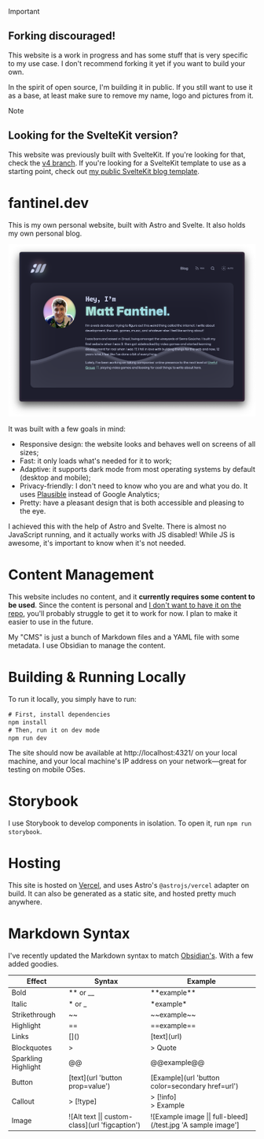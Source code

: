 > [!IMPORTANT]
> ## Forking discouraged!
> 
> This website is a work in progress and has some stuff that is very specific to my use case. I don't recommend forking it yet if you want to build your own.
> 
> In the spirit of open source, I'm building it in public. If you still want to use it as a base, at least make sure to remove my name, logo and pictures from it.

> [!NOTE]
> ## Looking for the SvelteKit version?
>
> This website was previously built with SvelteKit. If you're looking for that, check the [v4 branch](https://github.com/matfantinel/fantinel.dev/tree/v4). If you're looking for a SvelteKit template to use as a starting point, check out [my public SvelteKit blog template](https://github.com/matfantinel/sveltekit-static-blog-template).

# fantinel.dev

This is my own personal website, built with Astro and Svelte. It also holds my own personal blog.

<p align="center">
    <img src="public/site-screenshot.png" alt="Screenshot of the website in dark mode" />
</p>

It was built with a few goals in mind:

- Responsive design: the website looks and behaves well on screens of all sizes;
- Fast: it only loads what's needed for it to work;
- Adaptive: it supports dark mode from most operating systems by default (desktop and mobile);
- Privacy-friendly: I don't need to know who you are and what you do. It uses [Plausible](https://plausible.io/) instead of Google Analytics;
- Pretty: have a pleasant design that is both accessible and pleasing to the eye.

I achieved this with the help of Astro and Svelte. There is almost no JavaScript running, and it actually works with JS disabled! While JS is awesome, it's important to know when it's not needed.

# Content Management

This website includes no content, and it **currently requires some content to be used**. Since the content is personal and [I don't want to have it on the repo](https://fantinel.dev/separating-content-from-code), you'll probably struggle to get it to work for now. I plan to make it easier to use in the future.

My "CMS" is just a bunch of Markdown files and a YAML file with some metadata. I use Obsidian to manage the content.

# Building & Running Locally

To run it locally, you simply have to run:

```shell
# First, install dependencies
npm install
# Then, run it on dev mode
npm run dev
```

The site should now be available at http://localhost:4321/ on your local machine, and your local machine's IP address on your network—great for testing on mobile OSes.

# Storybook

I use Storybook to develop components in isolation. To open it, run `npm run storybook`.

# Hosting

This site is hosted on [Vercel](https://vercel.com/), and uses Astro's `@astrojs/vercel` adapter on build. It can also be generated as a static site, and hosted pretty much anywhere.

# Markdown Syntax

I've recently updated the Markdown syntax to match [Obsidian's](https://help.obsidian.md/Editing+and+formatting/Basic+formatting+syntax). With a few added goodies.

| Effect | Syntax | Example |
| ---- | ---- | ---- |
| Bold | ** or __ | \*\*example\*\* |
| Italic | * or _ | \*example\* |
| Strikethrough | ~~ | \~\~example\~\~ |
| Highlight | == | \=\=example\=\= |
| Links | \[\]\(\) | \[text\]\(url\) |
| Blockquotes | \> | \> Quote |
| Sparkling Highlight | @@ | \@\@example\@\@ |
| Button | \[text\](url 'button prop=value') | \[Example\](url 'button color=secondary href=url') |
| Callout | > \[!type\] | > \[!info\]<br>> Example |
| Image | !\[Alt text \|\| custom-class\](url 'figcaption') | !\[Example image \|\| full-bleed\](/test.jpg 'A sample image'\]

